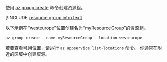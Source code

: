 使用 [az group create](/cli/azure/group#create) 命令创建资源组。

[!INCLUDE [resource group intro text](resource-group.md)]

以下示例在“westeurope”位置创建名为“myResourceGroup”的资源组。

```azurecli-interactive
az group create --name myResourceGroup --location westeurope
```

若要查看可用位置，请运行 `az appservice list-locations` 命令。 你通常在附近的区域中创建资源。
